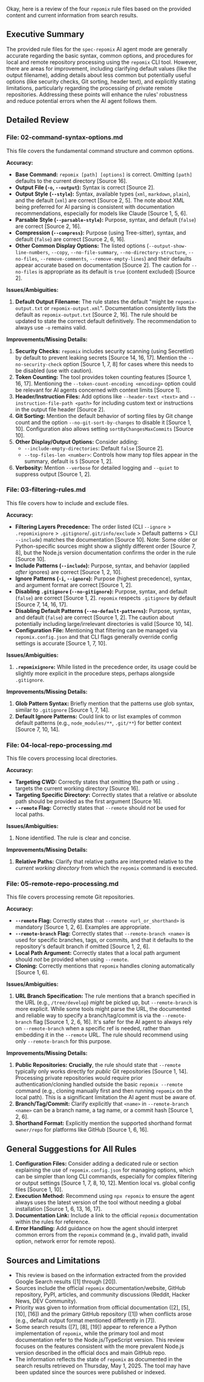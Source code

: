 Okay, here is a review of the four `repomix` rule files based on the provided content and current information from search results.

## Executive Summary

The provided rule files for the `spec-repomix` AI agent mode are generally accurate regarding the basic syntax, common options, and procedures for local and remote repository processing using the `repomix` CLI tool. However, there are areas for improvement, including clarifying default values (like the output filename), adding details about less common but potentially useful options (like security checks, Git sorting, header text), and explicitly stating limitations, particularly regarding the processing of private remote repositories. Addressing these points will enhance the rules' robustness and reduce potential errors when the AI agent follows them.

## Detailed Review

### File: 02-command-syntax-options.md

This file covers the fundamental command structure and common options.

**Accuracy:**

*   **Base Command:** `repomix [path] [options]` is correct. Omitting `[path]` defaults to the current directory [Source 16].
*   **Output File (`-o`, `--output`):** Syntax is correct [Source 2].
*   **Output Style (`--style`):** Syntax, available types (`xml`, `markdown`, `plain`), and the default (`xml`) are correct [Source 2, 5]. The note about XML being preferred for AI parsing is consistent with documentation recommendations, especially for models like Claude [Source 1, 5, 6].
*   **Parsable Style (`--parsable-style`):** Purpose, syntax, and default (`false`) are correct [Source 2, 16].
*   **Compression (`--compress`):** Purpose (using Tree-sitter), syntax, and default (`false`) are correct [Source 2, 6, 16].
*   **Other Common Display Options:** The listed options (`--output-show-line-numbers`, `--copy`, `--no-file-summary`, `--no-directory-structure`, `--no-files`, `--remove-comments`, `--remove-empty-lines`) and their defaults appear accurate based on documentation [Source 2]. The caution for `--no-files` is appropriate as its default is `true` (content excluded) [Source 2].

**Issues/Ambiguities:**

1.  **Default Output Filename:** The rule states the default "might be `repomix-output.txt` or `repomix-output.xml`". Documentation consistently lists the default as `repomix-output.txt` [Source 2, 16]. The rule should be updated to state the correct default definitively. The recommendation to always use `-o` remains valid.

**Improvements/Missing Details:**

1.  **Security Checks:** `repomix` includes security scanning (using Secretlint) by default to prevent leaking secrets [Source 14, 16, 17]. Mention the `--no-security-check` option [Source 1, 7, 8] for cases where this needs to be disabled (use with caution).
2.  **Token Counting:** The tool provides token counting features [Source 1, 16, 17]. Mentioning the `--token-count-encoding <encoding>` option could be relevant for AI agents concerned with context limits [Source 1].
3.  **Header/Instruction Files:** Add options like `--header-text <text>` and `--instruction-file-path <path>` for including custom text or instructions in the output file header [Source 2].
4.  **Git Sorting:** Mention the default behavior of sorting files by Git change count and the option `--no-git-sort-by-changes` to disable it [Source 1, 10]. Configuration also allows setting `sortByChangesMaxCommits` [Source 10].
5.  **Other Display/Output Options:** Consider adding:
    *   `--include-empty-directories`: Default `false` [Source 2].
    *   `--top-files-len <number>`: Controls how many top files appear in the summary, default is `5` [Source 1, 2].
6.  **Verbosity:** Mention `--verbose` for detailed logging and `--quiet` to suppress output [Source 1, 2].

### File: 03-filtering-rules.md

This file covers how to include and exclude files.

**Accuracy:**

*   **Filtering Layers Precedence:** The order listed (CLI `--ignore` > `.repomixignore` > `.gitignore`/`.git/info/exclude` > Default patterns > CLI `--include`) matches the documentation [Source 10]. Note: Some older or Python-specific sources might show a slightly different order [Source 7, 8], but the Node.js version documentation confirms the order in the rule [Source 10].
*   **Include Patterns (`--include`):** Purpose, syntax, and behavior (applied *after* ignores) are correct [Source 1, 2, 10].
*   **Ignore Patterns (`-i`, `--ignore`):** Purpose (highest precedence), syntax, and argument format are correct [Source 1, 2].
*   **Disabling `.gitignore` (`--no-gitignore`):** Purpose, syntax, and default (`false`) are correct [Source 1, 2]. `repomix` respects `.gitignore` by default [Source 7, 14, 16, 17].
*   **Disabling Default Patterns (`--no-default-patterns`):** Purpose, syntax, and default (`false`) are correct [Source 1, 2]. The caution about potentially including large/irrelevant directories is valid [Source 10, 14].
*   **Configuration File:** Mentioning that filtering can be managed via `repomix.config.json` and that CLI flags generally override config settings is accurate [Source 1, 7, 10].

**Issues/Ambiguities:**

1.  **`.repomixignore`:** While listed in the precedence order, its usage could be slightly more explicit in the procedure steps, perhaps alongside `.gitignore`.

**Improvements/Missing Details:**

1.  **Glob Pattern Syntax:** Briefly mention that the patterns use glob syntax, similar to `.gitignore` [Source 1, 7, 14].
2.  **Default Ignore Patterns:** Could link to or list examples of common default patterns (e.g., `node_modules/**`, `.git/**`) for better context [Source 7, 10, 14].

### File: 04-local-repo-processing.md

This file covers processing local directories.

**Accuracy:**

*   **Targeting CWD:** Correctly states that omitting the path or using `.` targets the current working directory [Source 16].
*   **Targeting Specific Directory:** Correctly states that a relative or absolute path should be provided as the first argument [Source 16].
*   **`--remote` Flag:** Correctly states that `--remote` should *not* be used for local paths.

**Issues/Ambiguities:**

1.  None identified. The rule is clear and concise.

**Improvements/Missing Details:**

1.  **Relative Paths:** Clarify that relative paths are interpreted relative to the *current working directory* from which the `repomix` command is executed.

### File: 05-remote-repo-processing.md

This file covers processing remote Git repositories.

**Accuracy:**

*   **`--remote` Flag:** Correctly states that `--remote <url_or_shorthand>` is mandatory [Source 1, 2, 6]. Examples are appropriate.
*   **`--remote-branch` Flag:** Correctly states that `--remote-branch <name>` is used for specific branches, tags, or commits, and that it defaults to the repository's default branch if omitted [Source 1, 2, 6].
*   **Local Path Argument:** Correctly states that a local path argument should *not* be provided when using `--remote`.
*   **Cloning:** Correctly mentions that `repomix` handles cloning automatically [Source 1, 6].

**Issues/Ambiguities:**

1.  **URL Branch Specification:** The rule mentions that a branch specified in the URL (e.g., `/tree/develop`) *might* be picked up, but `--remote-branch` is more explicit. While some tools might parse the URL, the documented and reliable way to specify a branch/tag/commit is via the `--remote-branch` flag [Source 1, 2, 6, 16]. It's safer for the AI agent to always rely on `--remote-branch` when a specific ref is needed, rather than embedding it in the `--remote` URL. The rule should recommend using only `--remote-branch` for this purpose.

**Improvements/Missing Details:**

1.  **Public Repositories:** **Crucially**, the rule should state that `--remote` typically only works directly for *public* Git repositories [Source 1, 14]. Processing private repositories would require prior authentication/cloning handled outside the basic `repomix --remote` command (e.g., cloning manually first and then running `repomix` on the local path). This is a significant limitation the AI agent must be aware of.
2.  **Branch/Tag/Commit:** Clarify explicitly that `<name>` in `--remote-branch <name>` can be a branch name, a tag name, or a commit hash [Source 1, 2, 6].
3.  **Shorthand Format:** Explicitly mention the supported shorthand format `owner/repo` for platforms like GitHub [Source 1, 6, 16].

## General Suggestions for All Rules

1.  **Configuration Files:** Consider adding a dedicated rule or section explaining the use of `repomix.config.json` for managing options, which can be simpler than long CLI commands, especially for complex filtering or output settings [Source 1, 7, 8, 10, 12]. Mention local vs. global config files [Source 1, 10].
2.  **Execution Method:** Recommend using `npx repomix` to ensure the agent always uses the latest version of the tool without needing a global installation [Source 1, 6, 13, 16, 17].
3.  **Documentation Link:** Include a link to the official `repomix` documentation within the rules for reference.
4.  **Error Handling:** Add guidance on how the agent should interpret common errors from the `repomix` command (e.g., invalid path, invalid option, network error for remote repos).

## Sources and Limitations

*   This review is based on the information extracted from the provided Google Search results ([1] through [20]).
*   Sources include the official `repomix` documentation/website, GitHub repository, PyPI, articles, and community discussions (Reddit, Hacker News, DEV Community).
*   Priority was given to information from official documentation ([2], [5], [10], [16]) and the primary GitHub repository ([1]) when conflicts arose (e.g., default output format mentioned differently in [7]).
*   Some search results ([7], [8], [19]) appear to reference a Python implementation of `repomix`, while the primary tool and most documentation refer to the Node.js/TypeScript version. This review focuses on the features consistent with the more prevalent Node.js version described in the official docs and main GitHub repo.
*   The information reflects the state of `repomix` as documented in the search results retrieved on Thursday, May 1, 2025. The tool may have been updated since the sources were published or indexed.